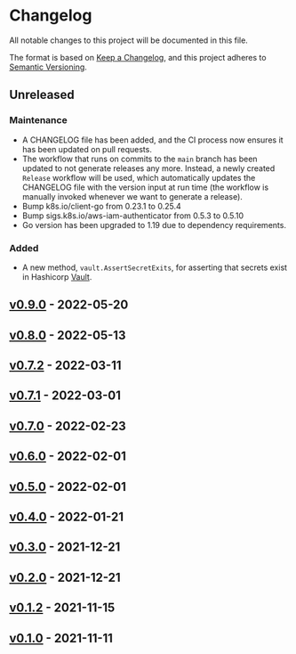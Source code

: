 # Changelog
All notable changes to this project will be documented in this file.

The format is based on [Keep a Changelog](https://keepachangelog.com/en/1.0.0/),
and this project adheres to [Semantic Versioning](https://semver.org/spec/2.0.0.html).

## Unreleased

### Maintenance
* A CHANGELOG file has been added, and the CI process now ensures it has been updated on pull
  requests.
* The workflow that runs on commits to the `main` branch has been updated to not generate releases
  any more. Instead, a newly created `Release` workflow will be used, which automatically updates
  the CHANGELOG file with the version input at run time (the workflow is manually invoked whenever
  we want to generate a release).
 * Bump k8s.io/client-go from 0.23.1 to 0.25.4
 * Bump sigs.k8s.io/aws-iam-authenticator from 0.5.3 to 0.5.10
 * Go version has been upgraded to 1.19 due to dependency requirements.

### Added
* A new method, `vault.AssertSecretExits`, for asserting that secrets exist in Hashicorp
  [Vault](https://vaultproject.io).

## [v0.9.0] - 2022-05-20

## [v0.8.0] - 2022-05-13

## [v0.7.2] - 2022-03-11

## [v0.7.1] - 2022-03-01

## [v0.7.0] - 2022-02-23

## [v0.6.0] - 2022-02-01

## [v0.5.0] - 2022-02-01

## [v0.4.0] - 2022-01-21

## [v0.3.0] - 2021-12-21

## [v0.2.0] - 2021-12-21

## [v0.1.2] - 2021-11-15

## [v0.1.0] - 2021-11-11


[v0.9.0]: https://github.com/hbocodelabs/infratest/compare/v0.8.v0...v0.9.0
[v0.8.0]: https://github.com/hbocodelabs/infratest/compare/v0.7.2...v0.8.0
[v0.7.2]: https://github.com/hbocodelabs/infratest/compare/v0.7.1...v0.7.2
[v0.7.1]: https://github.com/hbocodelabs/infratest/compare/v0.7.v0...v0.7.1
[v0.7.0]: https://github.com/hbocodelabs/infratest/compare/v0.6.v0...v0.7.0
[v0.6.0]: https://github.com/hbocodelabs/infratest/compare/v0.5.v0...v0.6.0
[v0.5.0]: https://github.com/hbocodelabs/infratest/compare/v0.4.v0...v0.5.0
[v0.4.0]: https://github.com/hbocodelabs/infratest/compare/v0.3.v0...v0.4.0
[v0.3.0]: https://github.com/hbocodelabs/infratest/compare/v0.2.v0...v0.3.0
[v0.2.0]: https://github.com/hbocodelabs/infratest/compare/v0.1.2...v0.2.0
[v0.1.2]: https://github.com/hbocodelabs/infratest/compare/v0.1.v0...v0.1.2
[v0.1.0]: https://github.com/hbocodelabs/infratest/releases/tag/v0.1.0
